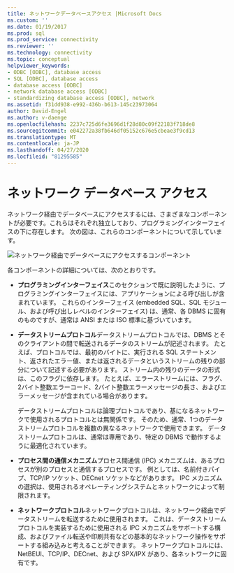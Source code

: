```yaml
---
title: ネットワークデータベースアクセス |Microsoft Docs
ms.custom: ''
ms.date: 01/19/2017
ms.prod: sql
ms.prod_service: connectivity
ms.reviewer: ''
ms.technology: connectivity
ms.topic: conceptual
helpviewer_keywords:
- ODBC [ODBC], database access
- SQL [ODBC], database access
- database access [ODBC]
- network database access [ODBC]
- standardizing database access [ODBC], network
ms.assetid: f31dd938-e992-436b-b613-145c23973064
author: David-Engel
ms.author: v-daenge
ms.openlocfilehash: 2237c725d6fe3696d1f28d80c09f22183f718de8
ms.sourcegitcommit: e042272a38fb646df05152c676e5cbeae3f9cd13
ms.translationtype: MT
ms.contentlocale: ja-JP
ms.lasthandoff: 04/27/2020
ms.locfileid: "81295585"
---
```

# <a name="network-database-access"></a>ネットワーク データベース アクセス
ネットワーク経由でデータベースにアクセスするには、さまざまなコンポーネントが必要です。これらはそれぞれ独立しており、プログラミングインターフェイスの下に存在します。 次の図は、これらのコンポーネントについて示しています。  
  
 ![ネットワーク経由でデータベースにアクセスするコンポーネント](../../odbc/reference/media/pr04.gif "pr04")  
  
 各コンポーネントの詳細については、次のとおりです。  
  
-   **プログラミングインターフェイス**このセクションで既に説明したように、プログラミングインターフェイスには、アプリケーションによる呼び出しが含まれています。 これらのインターフェイス (embedded SQL、SQL モジュール、および呼び出しレベルのインターフェイス) は、通常、各 DBMS に固有のものですが、通常は ANSI または ISO 標準に基づいています。  
  
-   **データストリームプロトコル**データストリームプロトコルでは、DBMS とそのクライアントの間で転送されるデータのストリームが記述されます。 たとえば、プロトコルでは、最初のバイトに、実行される SQL ステートメント、返されたエラー値、または返されるデータというストリームの残りの部分について記述する必要があります。 ストリーム内の残りのデータの形式は、このフラグに依存します。 たとえば、エラーストリームには、フラグ、2バイト整数エラーコード、2バイト整数エラーメッセージの長さ、およびエラーメッセージが含まれている場合があります。  
  
     データストリームプロトコルは論理プロトコルであり、基になるネットワークで使用されるプロトコルとは無関係です。 そのため、通常、1つのデータストリームプロトコルを複数の異なるネットワークで使用できます。 データストリームプロトコルは、通常は専用であり、特定の DBMS で動作するように最適化されています。  
  
-   **プロセス間の通信メカニズム**プロセス間通信 (IPC) メカニズムは、あるプロセスが別のプロセスと通信するプロセスです。 例としては、名前付きパイプ、TCP/IP ソケット、DECnet ソケットなどがあります。 IPC メカニズムの選択は、使用されるオペレーティングシステムとネットワークによって制限されます。  
  
-   **ネットワークプロトコル**ネットワークプロトコルは、ネットワーク経由でデータストリームを転送するために使用されます。 これは、データストリームプロトコルを実装するために使用される IPC メカニズムをサポートする構成、およびファイル転送や印刷共有などの基本的なネットワーク操作をサポートする組み込みと考えることができます。 ネットワークプロトコルには、NetBEUI、TCP/IP、DECnet、および SPX/IPX があり、各ネットワークに固有です。
